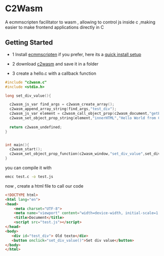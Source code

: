 # C2Wasm
A ecmmscripten facilitator to wasm , allowing to control js inside c ,making easier to 
make  frontend applications directly in  C 

## Getting Started 

- 1 Install [ecmmscripten](https://github.com/emscripten-core/emsdk) 
  if you prefer, here its a [quick install setup](https://github.com/mateusmoutinho/emscripten-easy-install)

- 2 download [c2wasm](https://github.com/OUIsolutions/C2Wasm/releases/download/0.1.0/c2wasm.c) and save it in a folder 
- 3 create a hello.c with a callback function
~~~c 
#include "c2wasm.c"
#include <stdio.h>

long set_div_value(){

  c2wasm_js_var find_args = c2wasm_create_array();
  c2wasm_append_array_string(find_args,"test_div");
  c2wasm_js_var element = c2wasm_call_object_prop(c2wasm_document,"getElementById",find_args);  
  c2wasm_set_object_prop_string(element,"innerHTML","Hello World from C");
  
  return c2wasm_undefined;
}


int main(){
  c2wasm_start();
  c2wasm_set_object_prop_function(c2wasm_window,"set_div_value",set_div_value);
}
~~~
you can compile it with 
~~~bash
emcc test.c -o test.js
~~~

now , create a html file to call our code
~~~html
<!DOCTYPE html>
<html lang="en">
<head>
    <meta charset="UTF-8">
    <meta name="viewport" content="width=device-width, initial-scale=1.0">
    <title>Document</title>
    <script src="test.js"></script>
</head>
<body>
   <div id="test_div"> Old texto</div> 
   <button onclick="set_div_value()">Set div value</button>
</body>
</html>
~~~

